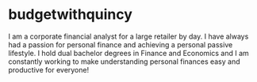 # budgetwithquincy
I am a corporate financial analyst for a large retailer by day. I have always had a passion for personal finance and achieving a personal passive lifestyle. I hold dual bachelor degrees in Finance and Economics and I am constantly working to make understanding personal finances easy and productive for everyone!
